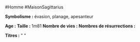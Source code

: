 #Homme #MaisonSagittarius

**Symbolisme :** évasion, planage, apesanteur

**Age :**
**Taille :** 1m81
**Nombre de vies :**
**Nombres de résurrections :**

**Titres :** 
"
"
